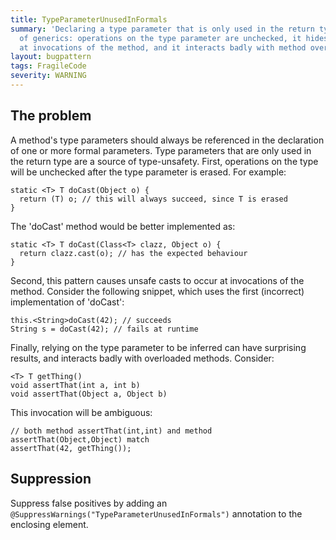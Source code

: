 ```yaml
---
title: TypeParameterUnusedInFormals
summary: 'Declaring a type parameter that is only used in the return type is a misuse
  of generics: operations on the type parameter are unchecked, it hides unsafe casts
  at invocations of the method, and it interacts badly with method overload resolution.'
layout: bugpattern
tags: FragileCode
severity: WARNING
---
```


<!--
*** AUTO-GENERATED, DO NOT MODIFY ***
To make changes, edit the @BugPattern annotation or the explanation in docs/bugpattern.
-->

## The problem
A method's type parameters should always be referenced in the declaration of
one or more formal parameters. Type parameters that are only used in the return
type are a source of type-unsafety.  First, operations on the type will be
unchecked after the type parameter is erased. For example:

    static <T> T doCast(Object o) {
      return (T) o; // this will always succeed, since T is erased
    }

The 'doCast' method would be better implemented as:

    static <T> T doCast(Class<T> clazz, Object o) {
      return clazz.cast(o); // has the expected behaviour
    }

Second, this pattern causes unsafe casts to occur at invocations of the method.
Consider the following snippet, which uses the first (incorrect) implementation
of 'doCast':

    this.<String>doCast(42); // succeeds
    String s = doCast(42); // fails at runtime

Finally, relying on the type parameter to be inferred can have surprising
results, and interacts badly with overloaded methods. Consider:

    <T> T getThing()
    void assertThat(int a, int b)
    void assertThat(Object a, Object b)

This invocation will be ambiguous:

    // both method assertThat(int,int) and method assertThat(Object,Object) match
    assertThat(42, getThing());

## Suppression
Suppress false positives by adding an `@SuppressWarnings("TypeParameterUnusedInFormals")` annotation to the enclosing element.
